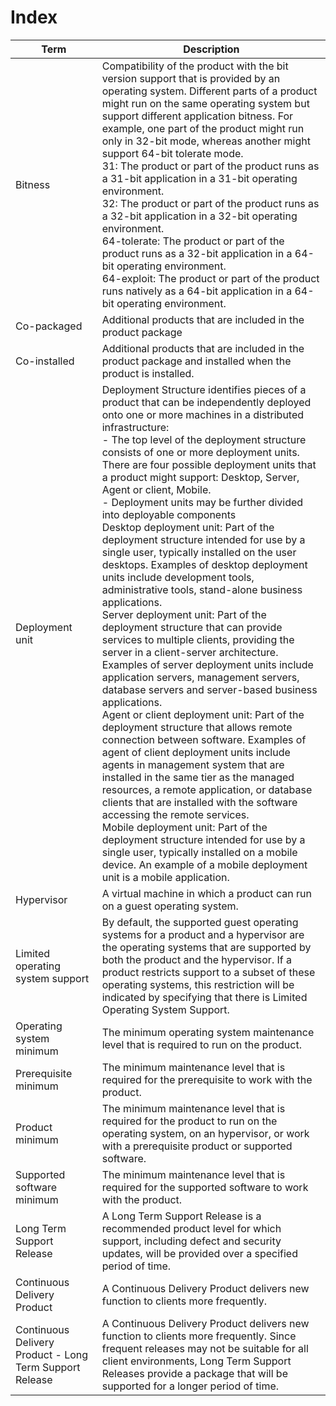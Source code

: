# Index

|Term|Description|
|----------|--------------------------------|
|Bitness|Compatibility of the product with the bit version support that is provided by an operating system. Different parts of a product might run on the same operating system but support different application bitness. For example, one part of the product might run only in 32-bit mode, whereas another might support 64-bit tolerate mode.<br/>31: The product or part of the product runs as a 31-bit application in a 31-bit operating environment.<br/>32: The product or part of the product runs as a 32-bit application in a 32-bit operating environment.<br/>64-tolerate: The product or part of the product runs as a 32-bit application in a 64-bit operating environment.<br/>64-exploit: The product or part of the product runs natively as a 64-bit application in a 64-bit operating environment.|
|Co-packaged|Additional products that are included in the product package|
|Co-installed|Additional products that are included in the product package and installed when the product is installed.|
|Deployment unit|Deployment Structure identifies pieces of a product that can be independently deployed onto one or more machines in a distributed infrastructure:<br/>- The top level of the deployment structure consists of one or more deployment units. There are four possible deployment units that a product might support: Desktop, Server, Agent or client, Mobile.<br/>- Deployment units may be further divided into deployable components<br/>Desktop deployment unit: Part of the deployment structure intended for use by a single user, typically installed on the user desktops. Examples of desktop deployment units include development tools, administrative tools, stand-alone business applications.<br/>Server deployment unit: Part of the deployment structure that can provide services to multiple clients, providing the server in a client-server architecture. Examples of server deployment units include application servers, management servers, database servers and server-based business applications.<br/>Agent or client deployment unit: Part of the deployment structure that allows remote connection between software. Examples of agent of client deployment units include agents in management system that are installed in the same tier as the managed resources, a remote application, or database clients that are installed with the software accessing the remote services.<br/>Mobile deployment unit: Part of the deployment structure intended for use by a single user, typically installed on a mobile device. An example of a mobile deployment unit is a mobile application.|
|Hypervisor|A virtual machine in which a product can run on a guest operating system.|
|Limited operating system support|By default, the supported guest operating systems for a product and a hypervisor are the operating systems that are supported by both the product and the hypervisor. If a product restricts support to a subset of these operating systems, this restriction will be indicated by specifying that there is Limited Operating System Support.|
|Operating system minimum|The minimum operating system maintenance level that is required to run on the product.|
|Prerequisite minimum|The minimum maintenance level that is required for the prerequisite to work with the product.|
|Product minimum|The minimum maintenance level that is required for the product to run on the operating system, on an hypervisor, or work with a prerequisite product or supported software.|
|Supported software minimum|The minimum maintenance level that is required for the supported software to work with the product.|
|Long Term Support Release|A Long Term Support Release is a recommended product level for which support, including defect and security updates, will be provided over a specified period of time.|
|Continuous Delivery Product|A Continuous Delivery Product delivers new function to clients more frequently.|
|Continuous Delivery Product - Long Term Support Release|A Continuous Delivery Product delivers new function to clients more frequently. Since frequent releases may not be suitable for all client environments, Long Term Support Releases provide a package that will be supported for a longer period of time.|

